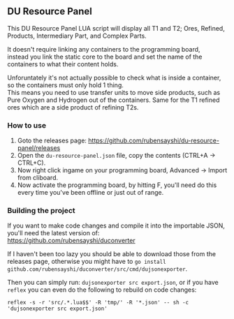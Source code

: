 DU Resource Panel
-----------------

This DU Resource Panel LUA script will display all T1 and T2; Ores, Refined, Products, Intermediary Part, and Complex Parts.

It doesn't require linking any containers to the programming board,  
instead you link the static core to the board and set the name of the containers to what their content holds.  

Unforuntately it's not actually possible to check what is inside a container, so the containers must only hold 1 thing.  
This means you need to use transfer units to move side products, such as Pure Oxygen and Hydrogen out of the containers. Same for the T1 refined ores which are a side product of refining T2s.


### How to use
1) Goto the releases page: https://github.com/rubensayshi/du-resource-panel/releases
2) Open the `du-resource-panel.json` file, copy the contents (CTRL+A -> CTRL+C).
3) Now right click ingame on your programming board, Advanced -> Import from cliboard.
4) Now activate the programming board, by hitting F, you'll need do this every time you've been offline or just out of range.



### Building the project
If you want to make code changes and compile it into the importable JSON, you'll need the latest version of: https://github.com/rubensayshi/duconverter 

If I haven't been too lazy you should be able to download those from the releases page, 
otherwise you might have to `go install github.com/rubensayshi/duconverter/src/cmd/dujsonexporter`.

Then you can simply run: `dujsonexporter src export.json`, or if you have `reflex` you can even do the following to rebuild on code changes:
```
reflex -s -r 'src/.*.lua$$' -R 'tmp/' -R '*.json' -- sh -c 'dujsonexporter src export.json'
```
